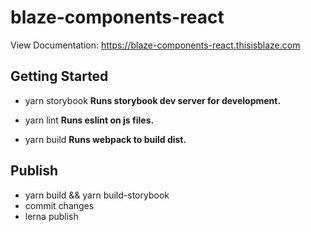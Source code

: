 # blaze-components-react

View Documentation: https://blaze-components-react.thisisblaze.com

## Getting Started

- yarn storybook **Runs storybook dev server for development.**

- yarn lint **Runs eslint on js files.**

- yarn build **Runs webpack to build dist.**

## Publish

- yarn build && yarn build-storybook
- commit changes
- lerna publish
